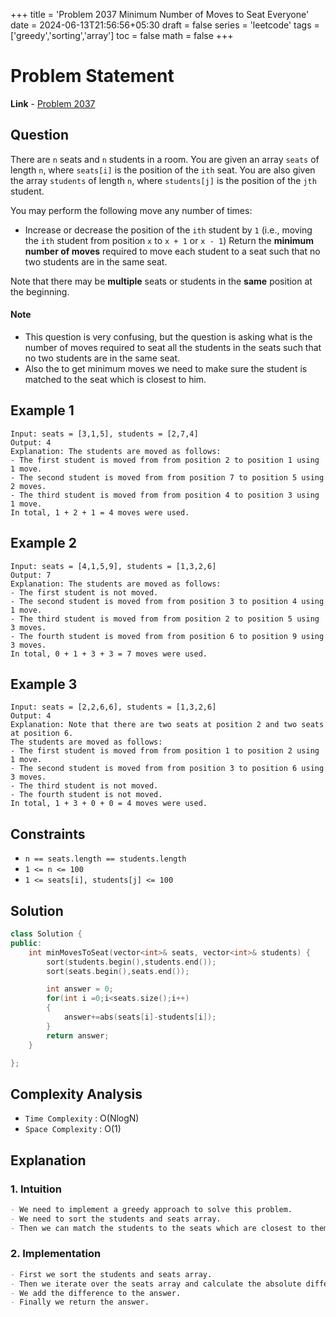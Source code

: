 +++
title = 'Problem 2037 Minimum Number of Moves to Seat Everyone'
date = 2024-06-13T21:56:56+05:30
draft = false
series = 'leetcode'
tags =['greedy','sorting','array']
toc = false
math = false
+++

# Problem Statement

**Link** - [Problem 2037](https://leetcode.com/problems/minimum-number-of-moves-to-seat-everyone/description/)

## Question

There are `n` seats and `n` students in a room. You are given an array `seats` of length `n`, where `seats[i]` is the position of the `ith` seat. You are also given the array `students` of length `n`, where `students[j]` is the position of the `jth` student.

You may perform the following move any number of times:

- Increase or decrease the position of the `ith` student by `1` (i.e., moving the `ith` student from position `x` to `x + 1` or `x - 1`)
  Return the **minimum number of moves** required to move each student to a seat such that no two students are in the same seat.

Note that there may be **multiple** seats or students in the **same** position at the beginning.

#### Note

- This question is very confusing, but the question is asking what is the number of moves required to seat all the students in the seats such that no two students are in the same seat.
- Also the to get minimum moves we need to make sure the student is matched to the seat which is closest to him.

## Example 1

```text
Input: seats = [3,1,5], students = [2,7,4]
Output: 4
Explanation: The students are moved as follows:
- The first student is moved from from position 2 to position 1 using 1 move.
- The second student is moved from from position 7 to position 5 using 2 moves.
- The third student is moved from from position 4 to position 3 using 1 move.
In total, 1 + 2 + 1 = 4 moves were used.
```

## Example 2

```text
Input: seats = [4,1,5,9], students = [1,3,2,6]
Output: 7
Explanation: The students are moved as follows:
- The first student is not moved.
- The second student is moved from from position 3 to position 4 using 1 move.
- The third student is moved from from position 2 to position 5 using 3 moves.
- The fourth student is moved from from position 6 to position 9 using 3 moves.
In total, 0 + 1 + 3 + 3 = 7 moves were used.
```

## Example 3

```text
Input: seats = [2,2,6,6], students = [1,3,2,6]
Output: 4
Explanation: Note that there are two seats at position 2 and two seats at position 6.
The students are moved as follows:
- The first student is moved from from position 1 to position 2 using 1 move.
- The second student is moved from from position 3 to position 6 using 3 moves.
- The third student is not moved.
- The fourth student is not moved.
In total, 1 + 3 + 0 + 0 = 4 moves were used.
```

## Constraints

- `n == seats.length == students.length`
- `1 <= n <= 100`
- `1 <= seats[i], students[j] <= 100`

## Solution

```cpp
class Solution {
public:
    int minMovesToSeat(vector<int>& seats, vector<int>& students) {
        sort(students.begin(),students.end());
        sort(seats.begin(),seats.end());

        int answer = 0;
        for(int i =0;i<seats.size();i++)
        {
            answer+=abs(seats[i]-students[i]);
        }
        return answer;
    }

};
```

## Complexity Analysis

- `Time Complexity` : O(NlogN)
- `Space Complexity` : O(1)

## Explanation

### 1. Intuition

```markdown
- We need to implement a greedy approach to solve this problem.
- We need to sort the students and seats array.
- Then we can match the students to the seats which are closest to them.
```

### 2. Implementation

```markdown
- First we sort the students and seats array.
- Then we iterate over the seats array and calculate the absolute difference between the seat and student.
- We add the difference to the answer.
- Finally we return the answer.
```
